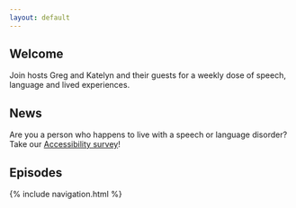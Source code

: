 ```yaml
---
layout: default
---
```

<h2>Welcome</h2>
Join hosts Greg and Katelyn and their guests for a weekly dose of speech, language and lived experiences. 
<h2>News</h2>
Are you a person who happens to live with a speech or language disorder? Take our <a href=http://nlsacollaborative.ca>Accessibility survey</a>!
<h2>Episodes</h2>
{% include navigation.html %}
